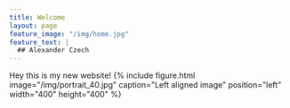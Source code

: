 ```yaml
---
title: Welcome
layout: page
feature_image: "/img/home.jpg"
feature_text: |
  ## Alexander Czech
---
```

Hey this is my new website! {% include figure.html image="/img/portrait_40.jpg" caption="Left aligned image" position="left" width="400" height="400" %} 
